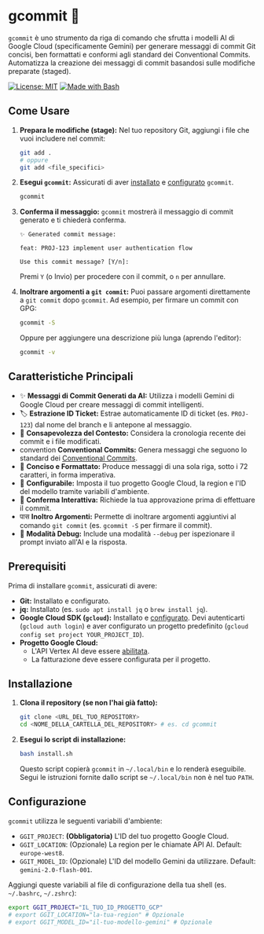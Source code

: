 # gcommit 🚀

`gcommit` è uno strumento da riga di comando che sfrutta i modelli AI di Google Cloud (specificamente Gemini) per generare messaggi di commit Git concisi, ben formattati e conformi agli standard dei Conventional Commits. Automatizza la creazione dei messaggi di commit basandosi sulle modifiche preparate (staged).

[![License: MIT](https://img.shields.io/badge/License-MIT-blue.svg)](https://opensource.org/licenses/MIT)
[![Made with Bash](https://img.shields.io/badge/Made%20with-Bash-1f425f.svg)](https://www.gnu.org/software/bash/)

## Come Usare

1.  **Prepara le modifiche (stage):**
    Nel tuo repository Git, aggiungi i file che vuoi includere nel commit:
    ```bash
    git add .
    # oppure
    git add <file_specifici>
    ```

2.  **Esegui `gcommit`:**
    Assicurati di aver [installato](#installazione) e [configurato](#configurazione) `gcommit`.
    ```bash
    gcommit
    ```

3.  **Conferma il messaggio:**
    `gcommit` mostrerà il messaggio di commit generato e ti chiederà conferma.
    ```
    ✨ Generated commit message:

    feat: PROJ-123 implement user authentication flow

    Use this commit message? [Y/n]:
    ```
    Premi `Y` (o Invio) per procedere con il commit, o `n` per annullare.

4.  **Inoltrare argomenti a `git commit`:**
    Puoi passare argomenti direttamente a `git commit` dopo `gcommit`. Ad esempio, per firmare un commit con GPG:
    ```bash
    gcommit -S
    ```
    Oppure per aggiungere una descrizione più lunga (aprendo l'editor):
    ```bash
    gcommit -v
    ```

## Caratteristiche Principali

* ✨ **Messaggi di Commit Generati da AI:** Utilizza i modelli Gemini di Google Cloud per creare messaggi di commit intelligenti.
* 🏷️ **Estrazione ID Ticket:** Estrae automaticamente ID di ticket (es. `PROJ-123`) dal nome del branch e li antepone al messaggio.
* 🧠 **Consapevolezza del Contesto:** Considera la cronologia recente dei commit e i file modificati.
* convention **Conventional Commits:** Genera messaggi che seguono lo standard dei [Conventional Commits](https://www.conventionalcommits.org/).
* 📏 **Conciso e Formattato:** Produce messaggi di una sola riga, sotto i 72 caratteri, in forma imperativa.
* 🔧 **Configurabile:** Imposta il tuo progetto Google Cloud, la region e l'ID del modello tramite variabili d'ambiente.
* 💬 **Conferma Interattiva:** Richiede la tua approvazione prima di effettuare il commit.
* पास **Inoltro Argomenti:** Permette di inoltrare argomenti aggiuntivi al comando `git commit` (es. `gcommit -S` per firmare il commit).
* 🐛 **Modalità Debug:** Include una modalità `--debug` per ispezionare il prompt inviato all'AI e la risposta.

## Prerequisiti

Prima di installare `gcommit`, assicurati di avere:

* **Git:** Installato e configurato.
* **jq:** Installato (es. `sudo apt install jq` o `brew install jq`).
* **Google Cloud SDK (`gcloud`):** Installato e [configurato](https://cloud.google.com/sdk/docs/initializing). Devi autenticarti (`gcloud auth login`) e aver configurato un progetto predefinito (`gcloud config set project YOUR_PROJECT_ID`).
* **Progetto Google Cloud:**
    * L'API Vertex AI deve essere [abilitata](https://console.cloud.google.com/flows/enableapi?apiid=aiplatform.googleapis.com).
    * La fatturazione deve essere configurata per il progetto.

## Installazione

1.  **Clona il repository (se non l'hai già fatto):**
    ```bash
    git clone <URL_DEL_TUO_REPOSITORY>
    cd <NOME_DELLA_CARTELLA_DEL_REPOSITORY> # es. cd gcommit
    ```

2.  **Esegui lo script di installazione:**
    ```bash
    bash install.sh
    ```
    Questo script copierà `gcommit` in `~/.local/bin` e lo renderà eseguibile. Segui le istruzioni fornite dallo script se `~/.local/bin` non è nel tuo `PATH`.

## Configurazione

`gcommit` utilizza le seguenti variabili d'ambiente:

* `GGIT_PROJECT`: **(Obbligatoria)** L'ID del tuo progetto Google Cloud.
* `GGIT_LOCATION`: (Opzionale) La region per le chiamate API AI. Default: `europe-west8`.
* `GGIT_MODEL_ID`: (Opzionale) L'ID del modello Gemini da utilizzare. Default: `gemini-2.0-flash-001`.

Aggiungi queste variabili al file di configurazione della tua shell (es. `~/.bashrc`, `~/.zshrc`):

```bash
export GGIT_PROJECT="IL_TUO_ID_PROGETTO_GCP"
# export GGIT_LOCATION="la-tua-region" # Opzionale
# export GGIT_MODEL_ID="il-tuo-modello-gemini" # Opzionale